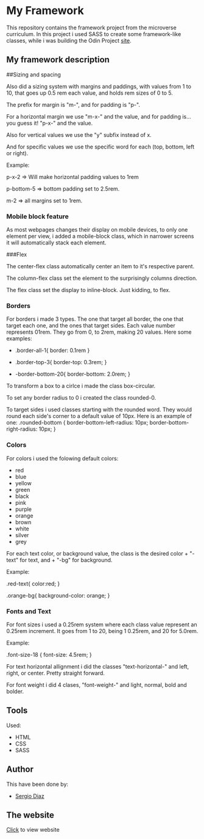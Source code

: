 # My Framework

This repository contains the framework project from the microverse curriculum.
In this project i used SASS to create some framework-like classes, while i was building the Odin Project [site](https://www.theodinproject.com/).

## My framework description

##Sizing and spacing

Also did a sizing system with margins and paddings, with values from 1 to 10, that goes up 0.5 rem each value, and holds rem sizes of 0 to 5.

The prefix for margin is "m-", and for padding is "p-".

For a horizontal margin we use "m-x-" and the value, and for padding is... you guess it! "p-x-" and the value.

Also for vertical values we use the "y" subfix instead of x.

And for specific values we use the specific word for each (top, bottom, left or right).

Example:

p-x-2 => Will make horizontal padding values to 1rem

p-bottom-5 => bottom padding set to 2.5rem.

m-2 => all margins set to 1rem.

### Mobile block feature

As most webpages changes their display on mobile devices, to only one element per view, i added a mobile-block class, which in narrower screens it will automatically stack each element.

###Flex

The center-flex class automatically center an item to it's respective parent.

The column-flex class set the element to the surprisingly columns direction.

The flex class set the display to inline-block. Just kidding, to flex.

### Borders

For borders i made 3 types. The one that target all border, the one that target each one, and the ones that target sides. Each value number represents 01rem. They go from 0, to 2rem, making 20 values. Here some examples:

* .border-all-1{
    border: 0.1rem
}

* .border-top-3{
    border-top: 0.3rem;
}

* -border-bottom-20{
    border-bottom: 2.0rem;
}

To transform a box to a cirlce i made the class box-circular.

To set any border radius to 0 i created the class rounded-0.

To target sides i used classes starting with the rounded word. They would round each side's corner to a default value of 10px. Here is an example of one:
.rounded-bottom {
  border-bottom-left-radius: 10px;
  border-bottom-right-radius: 10px;
}

### Colors
For colors i used the folowing default colors:
* red
* blue
* yellow
* green
* black
* pink
* purple
* orange
* brown
* white
* silver
* grey

For each text color, or background value, the class is the desired color + "-text" for text, and + "-bg" for background.

Example:

.red-text{
    color:red;
}

.orange-bg{
    background-color: orange;
}

### Fonts and Text

For font sizes i used a 0.25rem system where each class value represent an 0.25rem increment. It goes from 1 to 20, being 1 0.25rem, and 20 for 5.0rem.

Example:

.font-size-18 {
  font-size: 4.5rem;
}

For text horizontal allignment i did the classes "text-horizontal-" and left, right, or center. Pretty straight forward.

For font weight i did 4 clases, "font-weight-" and light, normal, bold and bolder.

## Tools

Used:

* HTML
* CSS
* SASS

## Author
This have been done by:

* [Sergio Diaz](https://github.com/serdg0) 

## The website
[Click](#) to view website
